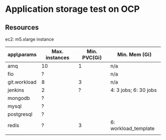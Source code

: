 # Application storage test on OCP

## Resources

ec2: m5.xlarge instance

| app\params   | Max. instances | Min. PVC(Gi) | Min. Mem (Gi)         |
|--------------|----------------|--------------|-----------------------|
| amq          | 10             | 1            | n/a                   |
| fio          | ?              |              | n/a                   |
| git.workload | 8              | 3            | n/a                   |
| jenkins      | 2              | ?            | 4: 3 jobs; 6: 30 jobs |
| mongodb      | ?              |              |                       |
| mysql        | ?              |              |                       |
| postgresql   | ?              |              |                       |
| redis        | ?              | 3            | 6: workload_template  |
|              |                |              |                       |